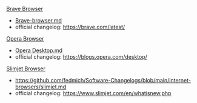 [Brave Browser](https://github.com/fedmich/Software-Changelogs/blob/main/internet-browsers/brave-browser.md)
 - [Brave-browser.md](https://github.com/fedmich/Software-Changelogs/blob/main/internet-browsers/brave-browser.md)
 - official changelog: https://brave.com/latest/

[Opera Browser](https://github.com/fedmich/Software-Changelogs/blob/main/internet-browsers/opera-desktop.md)
 - [Opera Desktop.md](https://github.com/fedmich/Software-Changelogs/blob/main/internet-browsers/opera-desktop.md)
 - official changelog: https://blogs.opera.com/desktop/

[Slimjet Browser](https://github.com/fedmich/Software-Changelogs/blob/main/internet-browsers/slimjet.md)
 - https://github.com/fedmich/Software-Changelogs/blob/main/internet-browsers/slimjet.md
 - official changelog: https://www.slimjet.com/en/whatisnew.php
